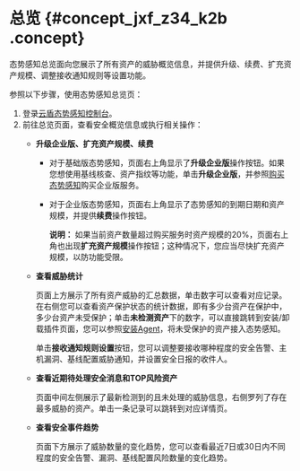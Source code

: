 # 总览 {#concept_jxf_z34_k2b .concept}

态势感知总览面向您展示了所有资产的威胁概览信息，并提供升级、续费、扩充资产规模、调整接收通知规则等设置功能。

参照以下步骤，使用态势感知总览页：

1.  登录[云盾态势感知控制台](https://yundun.console.aliyun.com/?p=sas)。
2.  前往总览页面，查看安全概览信息或执行相关操作：
    -   **升级企业版、扩充资产规模、续费**
        -   对于基础版态势感知，页面右上角显示了**升级企业版**操作按钮。如果您想使用基线核查、资产指纹等功能，单击**升级企业版**，并参照[购买态势感知](../../../../intl.zh-CN/产品定价/购买态势感知.md#)购买企业版服务。
        -   对于企业版态势感知，页面右上角显示了态势感知的到期日期和资产规模，并提供**续费**操作按钮。

            **说明：** 如果当前资产数量超过购买服务时资产规模的20%，页面右上角也出现**扩充资产规模**操作按钮；这种情况下，您应当尽快扩充资产规模，以防功能受限。

    -   **查看威胁统计**

        页面上方展示了所有资产威胁的汇总数据，单击数字可以查看对应记录。在右侧您可以查看资产保护状态的统计数据，即有多少台资产在保护中，多少台资产未受保护；单击**未检测资产**下的数字，可以直接跳转到安装/卸载插件页面，您可以参照[安装Agent](intl.zh-CN/用户指南/接入态势感知/安装Agent.md#)，将未受保护的资产接入态势感知。

        单击**接收通知规则设置**按钮，您可以调整要接收哪种程度的安全告警、主机漏洞、基线配置威胁通知，并设置安全日报的收件人。

    -   **查看近期待处理安全消息和TOP风险资产**

        页面中间左侧展示了最新检测到的且未处理的威胁信息，右侧罗列了存在最多威胁的资产。单击一条记录可以跳转到对应详情页。

    -   **查看安全事件趋势**

        页面下方展示了威胁数量的变化趋势，您可以查看最近7日或30日内不同程度的安全告警、漏洞、基线配置风险数量的变化趋势。



